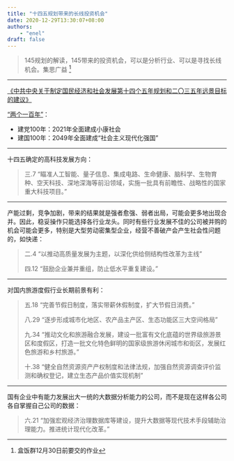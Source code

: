 ```yaml
---
title: "十四五规划带来的长线投资机会"
date: 2020-12-29T13:30:07+08:00
authors:
    - "enel"
draft: false
---
```

> 145规划的解读，145带来的投资机会，可以是分析行业、可以是寻找长线机会。集思广益 [^1]

---

[《中共中央关于制定国民经济和社会发展第十四个五年规划和二〇三五年远景目标的建议》](http://www.gov.cn/zhengce/2020-11/03/content_5556991.htm)

[“两个一百年”](https://zh.wikipedia.org/wiki/%E5%85%A9%E5%80%8B%E4%B8%80%E7%99%BE%E5%B9%B4)：

- 建党100年：2021年全面建成小康社会
- 建国100年：2049年全面建成“社会主义现代化强国”

---

十四五确定的高科技发展方向：
> 三.7 “瞄准人工智能、量子信息、集成电路、生命健康、脑科学、生物育种、空天科技、深地深海等前沿领域，实施一批具有前瞻性、战略性的国家重大科技项目。”

---

产能过剩，竞争加剧，带来的结果就是强者愈强、弱者出局，可能会更多地出现合并。因此，稳妥操作只能选择各行业龙头。同时有些行业发展不佳的公司被并购的机会可能会更多，特别是大型劳动密集型企业，经营不善破产会产生社会性问题的，如快递：
>二.4 “以推动高质量发展为主题，以深化供给侧结构性改革为主线” 
>
>四.12 “鼓励企业兼并重组，防止低水平重复建设。”

---

对国内旅游度假行业长期前景有利：
> 五.18 “完善节假日制度，落实带薪休假制度，扩大节假日消费。”
>
> 八.29 “逐步形成城市化地区、农产品主产区、生态功能区三大空间格局”
> 
> 九.34 “推动文化和旅游融合发展，建设一批富有文化底蕴的世界级旅游景区和度假区，打造一批文化特色鲜明的国家级旅游休闲城市和街区，发展红色旅游和乡村旅游。”
> 
> 十.38 “健全自然资源资产产权制度和法律法规，加强自然资源调查评价监测和确权登记，建立生态产品价值实现机制”

---

国有企业中有能力发展出大一统的大数据分析能力的公司，而不是现在这样各公司各自掌握自己公司的数据：
> 六.21 “加强宏观经济治理数据库等建设，提升大数据等现代技术手段辅助治理能力。推进统计现代化改革。”


[^1]: 盒饭群12月30日前要交的作业